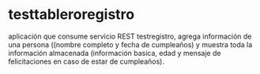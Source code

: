 # testtableroregistro
aplicación que consume servicio REST testregistro, agrega información de una persona ((nombre completo y fecha de cumpleaños) y muestra toda la información almacenada (información basica, edad y mensaje de felicitaciones en caso de estar de cumpleaños).
